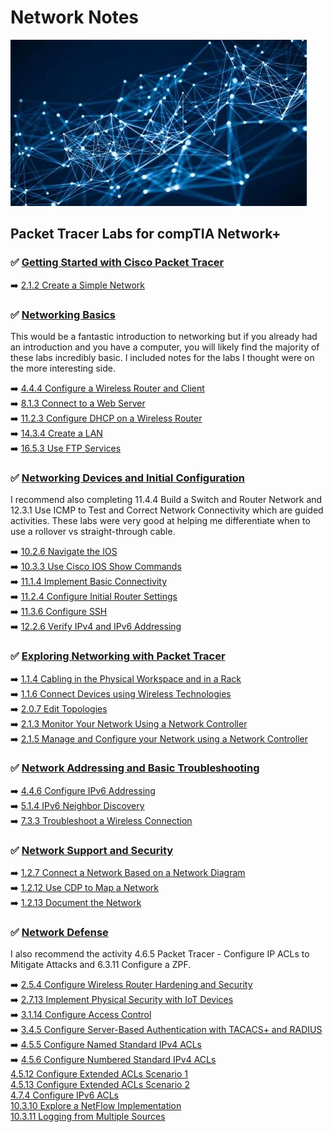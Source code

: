 # Network Notes

![My App](./app.png)

## Packet Tracer Labs for compTIA Network+  

### ✅ [Getting Started with Cisco Packet Tracer](https://www.netacad.com/courses/getting-started-cisco-packet-tracer)

➡️ [2.1.2 Create a Simple Network](modules/1netplus/started/README.md)  

### ✅ [Networking Basics](https://www.netacad.com/courses/networking-basics?courseLang=en-US)

This would be a fantastic introduction to networking but if you already had an introduction and you have a computer, you will likely find the majority of these labs incredibly basic. I included notes for the labs I thought were on the more interesting side. 

➡️ [4.4.4 Configure a Wireless Router and Client](modules/1netplus/basics/router/README.md)  
➡️ [8.1.3 Connect to a Web Server](modules/1netplus/basics/web/README.md)  
➡️ [11.2.3 Configure DHCP on a Wireless Router](modules/1netplus/basics/dhcp/README.md)  
➡️ [14.3.4 Create a LAN](modules/1netplus/basics/lan/README.md)  
➡️ [16.5.3 Use FTP Services](modules/1netplus/basics/ftp/README.md)  

### ✅ [Networking Devices and Initial Configuration](https://www.netacad.com/courses/networking-devices-and-initial-configuration?courseLang=en-US)

I recommend also completing 11.4.4 Build a Switch and Router Network and 12.3.1 Use ICMP to Test and Correct Network Connectivity which are guided activities. These labs were very good at helping me differentiate when to use a rollover vs straight-through cable.  

➡️ [10.2.6 Navigate the IOS](modules/1netplus/devices/ios/README.md)  
➡️ [10.3.3 Use Cisco IOS Show Commands](modules/1netplus/devices/show/README.md)  
➡️ [11.1.4 Implement Basic Connectivity](modules/1netplus/devices/conn/README.md)  
➡️ [11.2.4 Configure Initial Router Settings](modules/1netplus/devices/router/README.md)  
➡️ [11.3.6 Configure SSH](modules/1netplus/devices/ssh/README.md)  
➡️ [12.2.6 Verify IPv4 and IPv6 Addressing](modules/1netplus/devices/verify/README.md)  

### ✅ [Exploring Networking with Packet Tracer](https://www.netacad.com/courses/exploring-networking-cisco-packet-tracer?courseLang=en-US)

➡️ [1.1.4 Cabling in the Physical Workspace and in a Rack](modules/1netplus/explore/cabling/README.md)  
➡️ [1.1.6 Connect Devices using Wireless Technologies](modules/1netplus/explore/wireless/README.md)  
➡️ [2.0.7 Edit Topologies](modules/1netplus/explore/topologies/README.md)  
➡️ [2.1.3 Monitor Your Network Using a Network Controller](modules/1netplus/explore/monitor/README.md)  
➡️ [2.1.5 Manage and Configure your Network using a Network Controller](modules/1netplus/explore/manage/README.md)  

### ✅ [Network Addressing and Basic Troubleshooting](https://www.netacad.com/courses/network-addressing-and-basic-troubleshooting?courseLang=en-US)

➡️ [4.4.6 Configure IPv6 Addressing](modules/1netplus/addressing/ipv6/README.md)  
➡️ [5.1.4 IPv6 Neighbor Discovery](modules/1netplus/addressing/neighbor/README.md)  
➡️ [7.3.3 Troubleshoot a Wireless Connection](modules/1netplus/addressing/wireless/README.md)  

### ✅ [Network Support and Security](https://www.netacad.com/courses/network-support-security?courseLang=en-US)

➡️ [1.2.7 Connect a Network Based on a Network Diagram](modules/1netplus/security/connect/README.md)  
➡️ [1.2.12 Use CDP to Map a Network](modules/1netplus/security/cdp/README.md)  
➡️ [1.2.13 Document the Network](modules/1netplus/security/doc/README.md)  

### ✅ [Network Defense](https://www.netacad.com/courses/network-defense?courseLang=en-US)

I also recommend the activity 4.6.5 Packet Tracer - Configure IP ACLs to Mitigate Attacks and 6.3.11 Configure a ZPF. 

➡️ [2.5.4 Configure Wireless Router Hardening and Security](modules/1netplus/defense/wireless/README.md)  
➡️ [2.7.13 Implement Physical Security with IoT Devices](modules/1netplus/defense/iot/README.md)  
➡️ [3.1.14 Configure Access Control](modules/1netplus/defense/access/README.md)  
➡️ [3.4.5 Configure Server-Based Authentication with TACACS+ and RADIUS](modules/1netplus/defense/server/README.md)  
➡️ [4.5.5 Configure Named Standard IPv4 ACLs](modules/1netplus/defense/named/README.md)  
➡️ [4.5.6 Configure Numbered Standard IPv4 ACLs](modules/1netplus/defense/numbered/README.md)  
[4.5.12 Configure Extended ACLs Scenario 1](modules/1netplus/defense/scen1/README.md)  
[4.5.13 Configure Extended ACLs Scenario 2](modules/1netplus/defense/scen2/README.md)  
[4.7.4 Configure IPv6 ACLs](modules/1netplus/defense/ipv6/README.md)  
[10.3.10 Explore a NetFlow Implementation](modules/1netplus/defense/netflow/README.md)  
[10.3.11 Logging from Multiple Sources](modules/1netplus/defense/multiple/README.md)  
